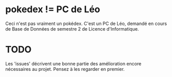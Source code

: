 pokedex != PC de Léo
====================

Ceci n'est pas vraiment un pokédex. C'est un PC de Léo, demandé en cours de Base de Données de semestre 2 de Licence d'Informatique.

TODO
====

Les 'issues' décrivent une bonne partie des amélioration encore nécessaires au projet. Pensez à les regarder en premier.

